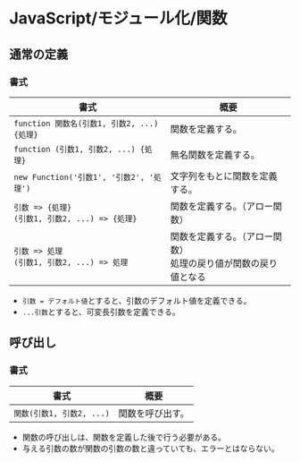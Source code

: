 # JavaScript/モジュール化/関数

## 通常の定義

### 書式

| 書式                                                  | 概要                                                         |
| ----------------------------------------------------- | ------------------------------------------------------------ |
| `function 関数名(引数1, 引数2, ...) {処理}`           | 関数を定義する。                                             |
| `function (引数1, 引数2, ...) {処理}`                 | 無名関数を定義する。                                         |
| `new Function('引数1', '引数2', '処理')`              | 文字列をもとに関数を定義する。                               |
| `引数 => {処理}`<br />`(引数1, 引数2, ...) => {処理}` | 関数を定義する。（アロー関数）                               |
| `引数 => 処理`<br />`(引数1, 引数2, ...) => 処理`     | 関数を定義する。（アロー関数）<br />処理の戻り値が関数の戻り値となる |

- `引数 = デフォルト値`とすると、引数のデフォルト値を定義できる。
- `...引数`とすると、可変長引数を定義できる。

## 呼び出し

### 書式

| 書式                      | 概要             |
| ------------------------- | ---------------- |
| `関数(引数1, 引数2, ...)` | 関数を呼び出す。 |

- 関数の呼び出しは、関数を定義した後で行う必要がある。
- 与える引数の数が関数の引数の数と違っていても、エラーとはならない。
